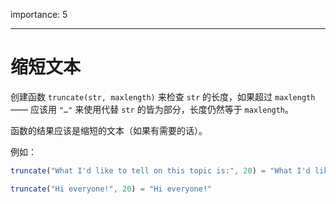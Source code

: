 importance: 5

---

# 缩短文本

创建函数 `truncate(str, maxlength)` 来检查 `str` 的长度，如果超过 `maxlength`—— 应该用 `"…"` 来使用代替 `str` 的皆为部分，长度仍然等于 `maxlength`。

函数的结果应该是缩短的文本（如果有需要的话）。

例如：

```js
truncate("What I'd like to tell on this topic is:", 20) = "What I'd like to te…"

truncate("Hi everyone!", 20) = "Hi everyone!"
```
